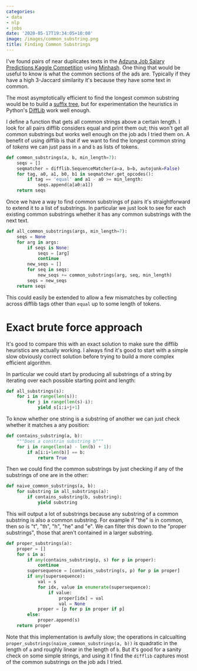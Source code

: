 ```yaml
---
categories:
- data
- nlp
- jobs
date: '2020-05-17T19:34:05+10:00'
image: /images/common_substring.png
title: Finding Common Substrings
---
```


I've found pairs of near duplicates texts in the [Adzuna Job Salary Predictions Kaggle Competition](https://www.kaggle.com/c/job-salary-prediction) using [Minhash](/minhash-lsh).
One thing that would be useful to know is what the common sections of the ads are.
Typically if they have a high 3-Jaccard similarity it's because they have some text in common.

The most asymptotically efficient to find the longest common substring would be to build a [suffix tree](https://en.wikipedia.org/wiki/Generalized_suffix_tree), but for experimentation the heuristics in Python's [DiffLib](https://docs.python.org/3/library/difflib.html) work well enough.

I define a function that gets all common strings above a certain length.
I look for all pairs difflib considers equal and print them out; this won't get all common substrings but works well enough on the job ads I tried them on.
A benefit of using difflib is that if we want to find the longest common string of *tokens* we can just pass in `a` and `b` as lists of tokens.

```python
def common_substrings(a, b, min_length=7):
    seqs = []
    seqmatcher = difflib.SequenceMatcher(a=a, b=b, autojunk=False)
    for tag, a0, a1, b0, b1 in seqmatcher.get_opcodes():
        if tag == 'equal' and a1 - a0 >= min_length:
            seqs.append(a[a0:a1])
    return seqs
```

Once we have a way to find common substrings of pairs it's straightforward to extend it to a list of substrings.
In particular we just look to see for each existing common substrings whether it has any common substrings with the next text.

```python
def all_common_substrings(args, min_length=7):
    seqs = None
    for arg in args:
        if seqs is None:
            seqs = [arg]
            continue
        new_seqs = []
        for seq in seqs:
            new_seqs += common_substrings(arg, seq, min_length)
        seqs = new_seqs
    return seqs
```

This could easily be extended to allow a few mismatches by collecting across difflib tags other than `equal` up to some length of tokens.

# Exact brute force approach

It's good to compare this with an exact solution to make sure the difflib heuristics are actually working.
I always find it's good to start with a simple slow obviously correct solution before trying to build a more complex efficient algorithm.

In particular we could start by producing all substrings of a string by iterating over each possible starting point and length:

```python
def all_substrings(s):
    for i in range(len(s)):
        for j in range(len(s)-i):
            yield s[i:i+j+1]
```

To know whether one string is a substring of another we can just check whether it matches a any position:

```python
def contains_substring(a, b):
    """Does a constrin substring b"""
    for i in range(len(a) - len(b) + 1):
        if a[i:i+len(b)] == b:
            return True
```

Then we could find the common substrings by just checking if any of the substrings of one are in the other:

```python
def naive_common_substrings(a, b):
    for substring in all_substrings(a):
        if contains_substring(b, substring):
            yield substring
```

This will output a lot of substrings because any substring of a common substring is also a common substring.
For example if "the" is in common, then so is "t", "th", "h", "he" and "e".
We can filter this down to the "proper substrings", those that aren't contained in a larger substring.

```python
def proper_substrings(a):
    proper = []
    for s in a:
        if any(contains_substring(p, s) for p in proper):
            continue
        supersequence = [contains_substring(s, p) for p in proper]
        if any(supersequence):
            val = s
            for idx, value in enumerate(supersequence):
                if value:
                    proper[idx] = val
                    val = None
            proper = [p for p in proper if p]
        else:
            proper.append(s)
    return proper
```

Note that this implementation is awfully slow; the operations in calcualting `proper_substrings(naive_common_substrings(a, b))` is quadratic in the length of `a` and roughly linear in the length of `b`.
But it's good for a sanity check on some simple strings, and using it I find the `difflib` captures most of the common substrings on the job ads I tried.